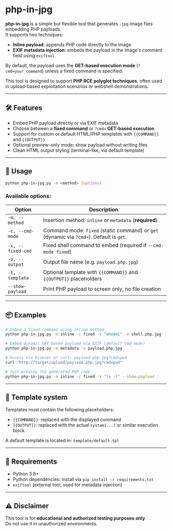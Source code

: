 # php-in-jpg

**php-in-jpg** is a simple but flexible tool that generates `.jpg` image files embedding PHP payloads.  
It supports two techniques:

- **Inline payload**: appends PHP code directly to the image
- **EXIF metadata injection**: embeds the payload in the image's comment field using `exiftool`.

By default, the payload uses the **GET-based execution mode** (`?cmd=your_command`) unless a fixed command is specified.

This tool is designed to support **PHP RCE polyglot techniques**, often used in upload-based exploitation scenarios or webshell demonstrations.

---

## 🛠️ Features

- Embed PHP payload directly or via EXIF metadata
- Choose between a **fixed command** or `?cmd=` **GET-based execution**
- Support for custom or default HTML/PHP templates with `{{COMMAND}}` and `{{OUTPUT}}`
- Optional preview-only mode: show payload without writing files
- Clean HTML output styling (terminal-like, via default template)

---

## 🚀 Usage

```bash
python php-in-jpg.py -m <method> [options]
```

### Available options:

| Option                | Description                                                                 |
|-----------------------|-----------------------------------------------------------------------------|
| `-m, --method`        | Insertion method: `inline` or `metadata` (**required**)                     |
| `-c, --cmd-mode`      | Command mode: `fixed` (static command) or `get` (dynamic via `?cmd=`). Default is `get`. |
| `-x, --fixed-cmd`     | Fixed shell command to embed (required if `--cmd-mode fixed`)               |
| `-o, --output`        | Output file name (e.g. `payload.php.jpg`)                                   |
| `-t, --template`      | Optional template with `{{COMMAND}}` and `{{OUTPUT}}` placeholders          |
| `--show-payload`      | Print PHP payload to screen only, no file creation                          |

---

## 📦 Examples

```bash
# Embed a fixed command using inline method
python php-in-jpg.py -m inline -c fixed -x "whoami" -o shell.php.jpg

# Embed dynamic GET-based payload via EXIF (default cmd-mode)
python php-in-jpg.py -m metadata -o payload.php.jpg

# Access via browser or curl: payload.php.jpg?cmd=pwd
curl "http://target/upload/payload.php.jpg?cmd=pwd"

# Just preview the generated PHP code
python php-in-jpg.py -m inline -c fixed -x "ls -l" --show-payload
```

---

## 📁 Template system

Templates must contain the following placeholders:

- `{{COMMAND}}`: replaced with the displayed command
- `{{OUTPUT}}`: replaced with the actual `system(...)` or similar execution block

A default template is located in: `template/default.tpl`

---

## 🔧 Requirements

- Python 3.8+
- Python dependencies: install via `pip install -r requirements.txt`
- `exiftool` (external tool, used for metadata injection)

---

## ⚠️ Disclaimer

This tool is for **educational and authorized testing purposes only**.  
Do not use it in unauthorized environments.
